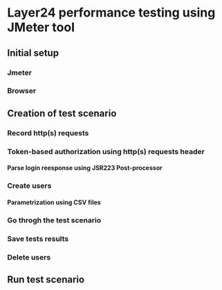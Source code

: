 # Layer24 performance testing using JMeter tool

## Initial setup ##

### Jmeter ###

### Browser ###

## Creation of test scenario ##

### Record http(s) requests ###

### Token-based authorization using http(s) requests header ###

#### Parse login reesponse using JSR223 Post-processor ####

### Create users ###

#### Parametrization using CSV files ####

### Go throgh the test scenario ###

### Save tests results ###

### Delete users ###

## Run test scenario ##
